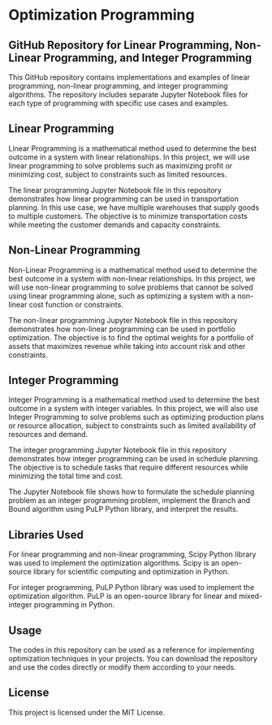 # Optimization Programming
## GitHub Repository for Linear Programming, Non-Linear Programming, and Integer Programming
This GitHub repository contains implementations and examples of linear programming, non-linear programming, and integer programming algorithms. The repository includes separate Jupyter Notebook files for each type of programming with specific use cases and examples.

## Linear Programming
Linear Programming is a mathematical method used to determine the best outcome in a system with linear relationships. In this project, we will use linear programming to solve problems such as maximizing profit or minimizing cost, subject to constraints such as limited resources.

The linear programming Jupyter Notebook file in this repository demonstrates how linear programming can be used in transportation planning. In this use case, we have multiple warehouses that supply goods to multiple customers. The objective is to minimize transportation costs while meeting the customer demands and capacity constraints.


## Non-Linear Programming
Non-Linear Programming is a mathematical method used to determine the best outcome in a system with non-linear relationships. In this project, we will use non-linear programming to solve problems that cannot be solved using linear programming alone, such as optimizing a system with a non-linear cost function or constraints.

The non-linear programming Jupyter Notebook file in this repository demonstrates how non-linear programming can be used in portfolio optimization. The objective is to find the optimal weights for a portfolio of assets that maximizes revenue while taking into account risk and other constraints.


## Integer Programming
Integer Programming is a mathematical method used to determine the best outcome in a system with integer variables. In this project, we will also use Integer Programming to solve problems such as optimizing production plans or resource allocation, subject to constraints such as limited availability of resources and demand.

The integer programming Jupyter Notebook file in this repository demonstrates how integer programming can be used in schedule planning. The objective is to schedule tasks that require different resources while minimizing the total time and cost.

The Jupyter Notebook file shows how to formulate the schedule planning problem as an integer programming problem, implement the Branch and Bound algorithm using PuLP Python library, and interpret the results.

## Libraries Used
For linear programming and non-linear programming, Scipy Python library was used to implement the optimization algorithms. Scipy is an open-source library for scientific computing and optimization in Python.

For integer programming, PuLP Python library was used to implement the optimization algorithm. PuLP is an open-source library for linear and mixed-integer programming in Python.

## Usage
The codes in this repository can be used as a reference for implementing optimization techniques in your projects. You can download the repository and use the codes directly or modify them according to your needs.

## License
This project is licensed under the MIT License.
